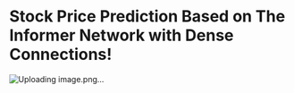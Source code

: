 # Stock Price Prediction Based on The Informer Network with Dense Connections!
![Uploading image.png…]()
